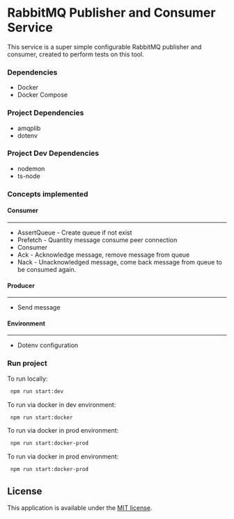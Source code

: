 # RabbitMQ Publisher and Consumer Service
This service is a super simple configurable RabbitMQ publisher and consumer, created to perform tests on this tool.


### Dependencies
* Docker
* Docker Compose

### Project Dependencies
* amqplib
* dotenv

### Project Dev Dependencies
* nodemon
* ts-node

### Concepts implemented


#### Consumer
---

* AssertQueue - Create queue if not exist
* Prefetch - Quantity message consume peer connection 
* Consumer
* Ack - Acknowledge message, remove message from queue
* Nack - Unacknowledged message, come back message from queue to be consumed again.

#### Producer
---

* Send message

#### Environment
---

* Dotenv configuration


### Run project

To run locally:

 ```bash
  npm run start:dev
```

To run via docker in dev environment:

 ```bash
  npm run start:docker
```

To run via docker in prod environment:

 ```bash
  npm run start:docker-prod
```

To run via docker in prod environment:

 ```bash
  npm run start:docker-prod
```

## License

This application is available under the
[MIT license](https://opensource.org/licenses/MIT).







  
